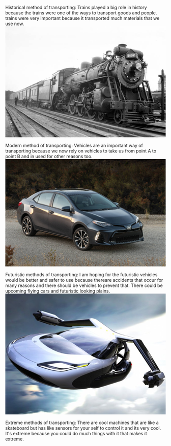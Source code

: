 Historical method of transporting: Trains played a big role in history because the trains were one of the ways to transport
goods and people. trains were very important because it transported much materials that we use now.![alt text](train.jpg "train")

Modern method of transporting: Vehicles are an important way of transporting because we now rely on vehicles to take us from 
point A to point B and in used for other reasons too.![alt text](car.jpg "modern car")

Futuristic methods of transporting: I am hoping for the futuristic vehicles would be better and safer to use because thereare accidents that
occur for many reasons and there should be vehicles to prevent that. There could be upcoming flying cars and futuristic looking
plains.![alt text](futuristicvehicle.jpg "future")

Extreme methods of transporting: There are cool machines that are like a skateboard but has like sensors for your self to control
it and its very cool. It's extreme because you could do much things with it that makes it extreme.
